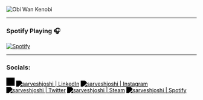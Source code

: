 <!-- ### Hello there!
### General Kenobi!! -->
![Obi Wan Kenobi](https://i.redd.it/8hkekbti9a221.jpg)

<hr>
<!--
- 🌱 I’m currently learning: Machine Learning/ Deep Learning 
- 👯 I’m looking to collaborate on: Data Science, Django
- 💬 Ask me about:  Star Wars, Harry Potter, Football
- 📫 How to reach me: Links are under [Socials](https://github.com/sarveshggn/sarveshggn#socials)
- ⚡ Fun fact: Good relations with the Wookiees, I have.

<hr>
-->

### Spotify Playing 🎧
<!-- [<img src="https://novatorem.sarveshggn.vercel.app/api/spotify-playing" alt="Spotify Now Playing" width="350" />](https://open.spotify.com/user/0zqnffeknqc9qjkw0q2fgd7y0)
-->
[![Spotify](https://novatorem.sarveshggn.vercel.app/api/spotify)](https://open.spotify.com/user/0zqnffeknqc9qjkw0q2fgd7y0)

<hr>

### Socials:

<!-- [<img align="left" alt="sarveshjoshi | portfoliosite" width="22px" src="https://raw.githubusercontent.com/iconic/open-iconic/master/svg/globe.svg" />][website]
[<img align="left" alt="sarveshjoshi | LinkedIn" width="22px" src="https://cdn.jsdelivr.net/npm/simple-icons@v3/icons/linkedin.svg" />][linkedin]
[<img align="left" alt="sarveshjoshi | Instagram" width="22px" src="https://cdn.jsdelivr.net/npm/simple-icons@v3/icons/instagram.svg" />][instagram]
[<img align="left" alt="sarveshjoshi | Twitter" width="22px" src="https://cdn.jsdelivr.net/npm/simple-icons@v3/icons/twitter.svg" />][twitter]
[<img align="left" alt="sarveshjoshi | Twitter" width="22px" src="https://cdn.jsdelivr.net/npm/simple-icons@v3/icons/steam.svg" />][steam]
[<img align="left" alt="sarveshjoshi | Twitter" width="22px" src="https://cdn.jsdelivr.net/npm/simple-icons@v3/icons/spotify.svg" />][spotify] -->

[<img src="https://raw.githubusercontent.com/iconic/open-iconic/master/svg/globe.svg" alt="sarveshjoshi | portfoliosite" width="22px" style="filter: invert(1); filter: invert(100%); filter: brightness(0) saturate(100%) invert(0) sepia(0) saturate(10000%) hue-rotate(0deg) brightness(100%) contrast(100%);">][website]
[<img src="https://cdn.jsdelivr.net/npm/simple-icons@v3/icons/linkedin.svg" alt="sarveshjoshi | LinkedIn" width="22px" style="filter: invert(1); filter: invert(100%); filter: brightness(0) saturate(100%) invert(0) sepia(0) saturate(10000%) hue-rotate(0deg) brightness(100%) contrast(100%);">][linkedin]
[<img src="https://cdn.jsdelivr.net/npm/simple-icons@v3/icons/instagram.svg" alt="sarveshjoshi | Instagram" width="22px" style="filter: invert(1); filter: invert(100%); filter: brightness(0) saturate(100%) invert(0) sepia(0) saturate(10000%) hue-rotate(0deg) brightness(100%) contrast(100%);">][instagram]
[<img src="https://cdn.jsdelivr.net/npm/simple-icons@v3/icons/twitter.svg" alt="sarveshjoshi | Twitter" width="22px" style="filter: invert(1); filter: invert(100%); filter: brightness(0) saturate(100%) invert(0) sepia(0) saturate(10000%) hue-rotate(0deg) brightness(100%) contrast(100%);">][twitter]
[<img src="https://cdn.jsdelivr.net/npm/simple-icons@v3/icons/steam.svg" alt="sarveshjoshi | Steam" width="22px" style="filter: invert(1); filter: invert(100%); filter: brightness(0) saturate(100%) invert(0) sepia(0) saturate(10000%) hue-rotate(0deg) brightness(100%) contrast(100%);">][steam]
[<img src="https://cdn.jsdelivr.net/npm/simple-icons@v3/icons/spotify.svg" alt="sarveshjoshi | Spotify" width="22px" style="filter: invert(1); filter: invert(100%); filter: brightness(0) saturate(100%) invert(0) sepia(0) saturate(10000%) hue-rotate(0deg) brightness(100%) contrast(100%);">][spotify]


<br />
<br />

[website]: http://sarveshjoshi1.pythonanywhere.com/
[twitter]: https://twitter.com/emperorofarkham
[instagram]: https://www.instagram.com/_sarveshjoshi__/
[linkedin]: https://www.linkedin.com/in/sarvesh-joshi/
[steam]: https://steamcommunity.com/id/sarveshggn/
[spotify]: https://open.spotify.com/user/0zqnffeknqc9qjkw0q2fgd7y0

<!--
**sarveshggn/sarveshggn** is a ✨ _special_ ✨ repository because its `README.md` (this file) appears on your GitHub profile.

Here are some ideas to get you started:

- 🔭 I’m currently working on ...
- 🌱 I’m currently learning: Machine Learning/ Deep Learning 
- 👯 I’m looking to collaborate on: Data Science, Django
- 🤔 I’m looking for help with ...
- 💬 Ask me about:  Star Wars, Harry Potter, Football
- 📫 How to reach me: Links are under [Socials](https://github.com/sarveshggn/sarveshggn#socials)
- 😄 Pronouns: ...
- ⚡ Fun fact: Good relations with the Wookiees, I have. 
-->

